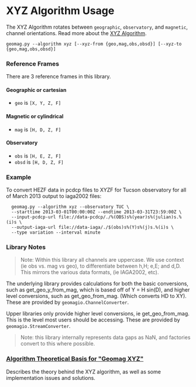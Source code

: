 XYZ Algorithm Usage
===================

The XYZ Algorithm rotates between `geographic`, `observatory`, and `magnetic`,
channel orientations.  Read more about the [XYZ Algorithm](./XYZ.md).


`geomag.py --algorithm xyz [--xyz-from {geo,mag,obs,obsd}] [--xyz-to {geo,mag,obs,obsd}]`

### Reference Frames

There are 3 reference frames in this library.

#### Geographic or cartesian

 - `geo` is `[X, Y, Z, F]`

#### Magnetic or cylindrical

 - `mag` is `[H, D, Z, F]`

#### Observatory

 - `obs` is `[H, E, Z, F]`
 - `obsd` is `[H, D, Z, F]`


### Example

To convert HEZF data in pcdcp files to XYZF for Tucson observatory for all of
March 2013 output to iaga2002 files:

      geomag.py --algorithm xyz --observatory TUC \
      --starttime 2013-03-01T00:00:00Z --endtime 2013-03-31T23:59:00Z \
      --input-pcdcp-url file://data-pcdcp/./%(OBS)s%(year)s%(julian)s.%(i)s \
      --output-iaga-url file://data-iaga/./$(obs)s%(Y)s%(j)s.%(i)s \
      --type variation --interval minute


### Library Notes

> Note: Within this library all channels are uppercase.
> We use context (ie obs vs. mag vs geo), to differentiate between h,H; e,E;
> and d,D. This mirrors the various data formats, (ie IAGA2002, etc).

The underlying library provides calculations for both the basic conversions,
such as get_geo_y_from_mag, which is based off of Y = H sin(D), and higher
level conversions, such as get_geo_from_mag. (Which converts HD to XY).
These are provided by `geomagio.ChannelConverter`.

Upper libraries only provide higher level conversions, ie get_geo_from_mag.
This is the level most users should be accessing.
These are provided by `geomagio.StreamConverter`.

> Note: this library internally represents data gaps as NaN, and factories
> convert to this where possible.


### [Algorithm Theoretical Basis for "Geomag XYZ"](XYZ.md) ###
Describes the theory behind the XYZ algorithm, as well as some implementation
issues and solutions.
